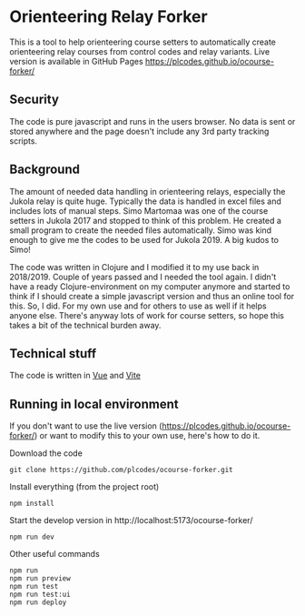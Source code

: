 # Orienteering Relay Forker

This is a tool to help orienteering course setters to automatically create orienteering relay courses from control codes and relay variants.
Live version is available in GitHub Pages https://plcodes.github.io/ocourse-forker/

## Security

The code is pure javascript and runs in the users browser. No data is sent or stored anywhere and the page
doesn't include any 3rd party tracking scripts.

## Background

The amount of needed data handling in orienteering relays, especially the Jukola relay is quite huge. 
Typically the data is handled in excel files and includes lots of manual steps.
Simo Martomaa was one of the course setters in Jukola 2017 and stopped to think of this problem. 
He created a small program to create the needed files automatically. 
Simo was kind enough to give me the codes to be used for Jukola 2019. 
A big kudos to Simo!

The code was written in Clojure and I modified it to my use back in 2018/2019. 
Couple of years passed and I needed the tool again. I didn't have a ready Clojure-environment on my computer anymore and 
started to think if I should create a simple javascript version and thus an online tool for this. So, I did. 
For my own use and for others to use as well if it helps anyone else. There's anyway lots of work for course setters, 
so hope this takes a bit of the technical burden away.    


## Technical stuff

The code is written in [Vue](https://vuejs.org/) and [Vite](https://vitejs.dev/)

## Running in local environment

If you don't want to use the live version (https://plcodes.github.io/ocourse-forker/) or want to modify this to your own use, here's how to do it.

Download the code
```
git clone https://github.com/plcodes/ocourse-forker.git
```
Install everything (from the project root)
```
npm install
```
Start the develop version in http://localhost:5173/ocourse-forker/
```
npm run dev
```
Other useful commands
```
npm run
npm run preview
npm run test
npm run test:ui
npm run deploy
```

